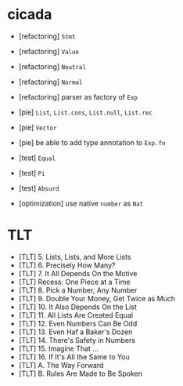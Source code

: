 # cicada

- [refactoring] `Stmt`
- [refactoring] `Value`
- [refactoring] `Neutral`
- [refactoring] `Normal`

- [refactoring] parser as factory of `Exp`

- [pie] `List`, `List.cons`, `List.null`, `List.rec`
- [pie] `Vector`
- [pie] be able to add type annotation to `Exp.fn`

- [test] `Equal`
- [test] `Pi`
- [test] `Absurd`

- [optimization] use native `number` as `Nat`

# TLT

- [TLT] 5. Lists, Lists, and More Lists
- [TLT] 6. Precisely How Many?
- [TLT] 7. It All Depends On the Motive
- [TLT] Recess: One Piece at a Time
- [TLT] 8. Pick a Number, Any Number
- [TLT] 9. Double Your Money, Get Twice as Much
- [TLT] 10. It Also Depends On the List
- [TLT] 11. All Lists Are Created Equal
- [TLT] 12. Even Numbers Can Be Odd
- [TLT] 13. Even Haf a Baker's Dozen
- [TLT] 14. There's Safety in Numbers
- [TLT] 15. Imagine That ...
- [TLT] 16. If It's All the Same to You
- [TLT] A. The Way Forward
- [TLT] B. Rules Are Made to Be Spoken
